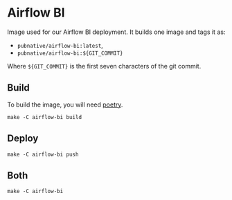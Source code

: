 # Airflow BI

Image used for our Airflow BI deployment. It builds one image and tags it as:

- `pubnative/airflow-bi:latest`,
- `pubnative/airflow-bi:${GIT_COMMIT}`

Where `${GIT_COMMIT}` is the first seven characters of the git commit.

## Build

To build the image, you will need [poetry](https://python-poetry.org/).

`make -C airflow-bi build`

## Deploy

`make -C airflow-bi push`

## Both

`make -C airflow-bi`
